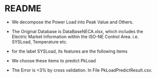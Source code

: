 # README

- We decompose the Power Load into Peak Value and Others.

- The Original Database is DataBaseNECA.xlsx, which includes the Electric Market Information within the ISO-NE Control Area. i.e. SYSLoad, Temperature etc.

- for the label SYSLoad, its features are the following items

- We choose these items to predict PkLoad

- The Error is <3% by cross validation. In File PkLoadPredictResult.csv.